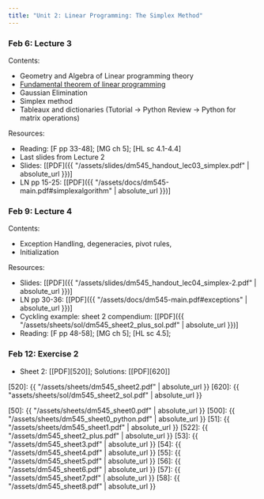 ```yaml
---
title: "Unit 2: Linear Programming: The Simplex Method" 
---
```



### Feb 6: Lecture 3


Contents:  
- Geometry and Algebra of Linear programming theory 
- [Fundamental theorem of linear programming](http://en.wikipedia.org/wiki/Fundamental_theorem_of_linear_programming) 
- Gaussian Elimination   
- Simplex method
- Tableaux and dictionaries (Tutorial -> Python Review -> Python for matrix operations)

Resources:
- Reading: [F pp 33-48]; [MG ch 5]; [HL sc 4.1-4.4]
- Last slides from Lecture 2
- Slides: [[PDF]({{ "/assets/slides/dm545_handout_lec03_simplex.pdf" | absolute_url }})]
- LN pp 15-25: [[PDF]({{ "/assets/docs/dm545-main.pdf#simplexalgorithm" | absolute_url }})]


### Feb 9: Lecture 4

Contents:
- Exception Handling, degeneracies, pivot rules,
- Initialization

Resources:
- Slides: [[PDF]({{ "/assets/slides/dm545_handout_lec04_simplex-2.pdf" | absolute_url }})]
- LN pp 30-36: [[PDF]({{ "/assets/docs/dm545-main.pdf#exceptions" | absolute_url }})]
- Cyckling example: sheet 2 compendium: [[PDF]({{ "/assets/sheets/sol/dm545_sheet2_plus_sol.pdf" | absolute_url }})]
- Reading: [F pp 48-58]; [MG ch 5]; [HL sc 4.5]; 


<!-- - [Slides]({{ "/assets/slides/dm545_handout_lec04_simplex-2.pdf" | absolute_url }})
- [Compedium]({{ "/assets/sheets/dm545_sheet2_plus.pdf" | absolute_url }})
- [LN]({{ "/assets/docs/dm545-main.pdf#exceptions" | absolute_url }}) -->


### Feb 12: Exercise 2

- Sheet 2: [[PDF][520]]; Solutions: [[PDF][620]]


[520]: {{ "/assets/sheets/dm545_sheet2.pdf" | absolute_url }}
[620]: {{ "assets/sheets/sol/dm545_sheet2_sol.pdf" | absolute_url }}



<!-- **Exercises**{: .label .label-purple } -->

<!--
: **Lab**{: .label .label-purple } [Intro to Java](#)

: [Tracing, IntLists, & Recursion](#)
  : [2.1](#)
: **HW 1 due**{: .label .label-red }
-->




[50]: {{ "/assets/sheets/dm545_sheet0.pdf" | absolute_url }}
[500]: {{ "/assets/sheets/dm545_sheet0_python.pdf" | absolute_url }}
[51]: {{ "/assets/sheets/dm545_sheet1.pdf" | absolute_url }}
[522]: {{ "/assets/dm545_sheet2_plus.pdf" | absolute_url }}
[53]: {{ "/assets/dm545_sheet3.pdf" | absolute_url }}
[54]: {{ "/assets/dm545_sheet4.pdf" | absolute_url }}
[55]: {{ "/assets/dm545_sheet5.pdf" | absolute_url }}
[56]: {{ "/assets/dm545_sheet6.pdf" | absolute_url }}
[57]: {{ "/assets/dm545_sheet7.pdf" | absolute_url }}
[58]: {{ "/assets/dm545_sheet8.pdf" | absolute_url }}